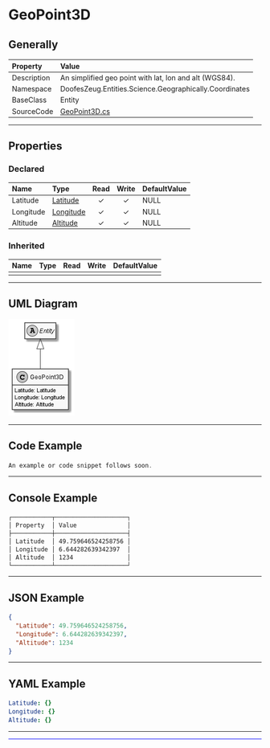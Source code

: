 ﻿# GeoPoint3D

## Generally

|Property|Value|
|:-|:-|
|Description|An simplified geo point with lat, lon and alt (WGS84).|
|Namespace|DoofesZeug.Entities.Science.Geographically.Coordinates|
|BaseClass|Entity|
|SourceCode|[GeoPoint3D.cs](../../../../DoofesZeug.Library/Src/Entities/Science/Geographically/Coordinates/GeoPoint3D.cs)|

---

## Properties

### Declared

|Name|Type|Read|Write|DefaultValue|
|:---|:---|:--:|:---:|:-----------|
|Latitude|[Latitude](../../Entities/DoofesZeug.Entities.Science.Geographically.Coordinates/Latitude.md)|&#x2713;|&#x2713;|NULL|
|Longitude|[Longitude](../../Entities/DoofesZeug.Entities.Science.Geographically.Coordinates/Longitude.md)|&#x2713;|&#x2713;|NULL|
|Altitude|[Altitude](../../Entities/DoofesZeug.Entities.Science.Geographically.Coordinates/Altitude.md)|&#x2713;|&#x2713;|NULL|

### Inherited

|Name|Type|Read|Write|DefaultValue|
|:---|:---|:--:|:---:|:-----------|
|    |    |    |     |            |

---

## UML Diagram

![GeoPoint3D.png](./GeoPoint3D.png "GeoPoint3D")

---

## Code Example

```cs
An example or code snippet follows soon.
```

---

## Console Example

```console
┌───────────┬────────────────────┐
│ Property  │ Value              │
├───────────┼────────────────────┤
│ Latitude  │ 49.759646524258756 │
│ Longitude │ 6.644282639342397  │
│ Altitude  │ 1234               │
└───────────┴────────────────────┘
```

---

## JSON Example

```json
{
  "Latitude": 49.759646524258756,
  "Longitude": 6.644282639342397,
  "Altitude": 1234
}
```

---

## YAML Example

```yaml
Latitude: {}
Longitude: {}
Altitude: {}
```

---

<hr style="background: blue;" />
